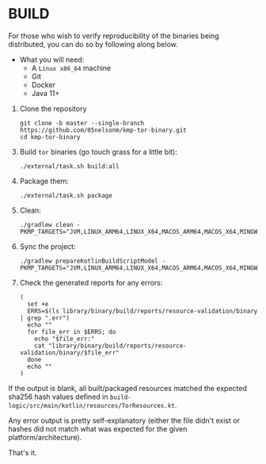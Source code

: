 # BUILD

For those who wish to verify reproducibility of the binaries being distributed, 
you can do so by following along below.

- What you will need:
    - A `Linux x86_64` machine
    - Git
    - Docker
    - Java 11+


1) Clone the repository
   ```shell
   git clone -b master --single-branch https://github.com/05nelsonm/kmp-tor-binary.git
   cd kmp-tor-binary
   ```

<!-- TODO: uncomment once release has been made for 2.0.0
2) Checkout the tag for whatver version you wish to verify
   ```shell
   git checkout 
   ```
-->

3) Build `tor` binaries (go touch grass for a little bit):
   ```shell
   ./external/task.sh build:all
   ```

4) Package them:
   ```shell
   ./external/task.sh package
   ```

5) Clean:
   ```shell
   ./gradlew clean -PKMP_TARGETS="JVM,LINUX_ARM64,LINUX_X64,MACOS_ARM64,MACOS_X64,MINGW_X64,IOS_ARM64,IOS_SIMULATOR_ARM64,IOS_X64,TVOS_ARM64,TVOS_SIMULATOR_ARM64,TVOS_X64,WATCHOS_ARM32,WATCHOS_ARM64,WATCHOS_DEVICE_ARM64,WATCHOS_SIMULATOR_ARM64,WATCHOS_X64"
   ```

6) Sync the project:
   ```shell
   ./gradlew prepareKotlinBuildScriptModel -PKMP_TARGETS="JVM,LINUX_ARM64,LINUX_X64,MACOS_ARM64,MACOS_X64,MINGW_X64,IOS_ARM64,IOS_SIMULATOR_ARM64,IOS_X64,TVOS_ARM64,TVOS_SIMULATOR_ARM64,TVOS_X64,WATCHOS_ARM32,WATCHOS_ARM64,WATCHOS_DEVICE_ARM64,WATCHOS_SIMULATOR_ARM64,WATCHOS_X64"
   ```

7) Check the generated reports for any errors:
   ```shell
   (
     set +e
     ERRS=$(ls library/binary/build/reports/resource-validation/binary | grep ".err")
     echo ""
     for file_err in $ERRS; do
       echo "$file_err:"
       cat "library/binary/build/reports/resource-validation/binary/$file_err"
     done
     echo ""
   )
   ```

If the output is blank, all built/packaged resources matched the expected sha256 hash values 
defined in `build-logic/src/main/kotlin/resources/TorResources.kt`.

Any error output is pretty self-explanatory (either the file didn't exist or hashes did not 
match what was expected for the given platform/architecture).

That's it.
